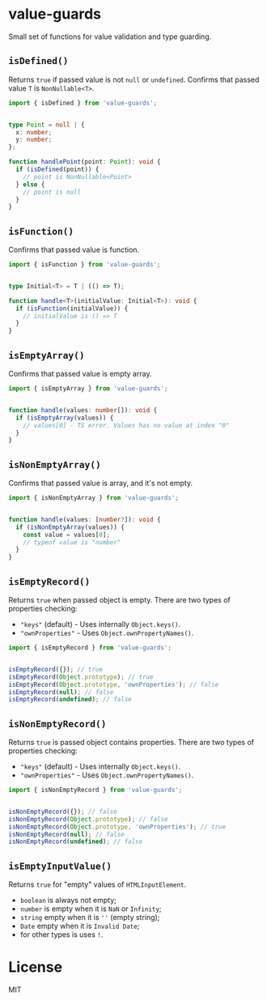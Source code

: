 # value-guards

Small set of functions for value validation and type guarding.

## `isDefined()`

Returns `true` if passed value is not `null` or `undefined`. 
Confirms that passed value `T` is `NonNullable<T>`.

```typescript
import { isDefined } from 'value-guards';


type Point = null | {
  x: number;
  y: number;
};

function handlePoint(point: Point): void {
  if (isDefined(point)) {
    // point is NonNullable<Point>
  } else {
    // point is null
  }
}
```

## `isFunction()`

Confirms that passed value is function.

```typescript
import { isFunction } from 'value-guards';


type Initial<T> = T | (() => T);

function handle<T>(initialValue: Initial<T>): void {
  if (isFunction(initialValue)) {
    // initialValue is () => T
  }
}
```

## `isEmptyArray()`

Confirms that passed value is empty array.

```typescript
import { isEmptyArray } from 'value-guards';


function handle(values: number[]): void {
  if (isEmptyArray(values)) {
    // values[0] - TS error. Values has no value at index "0"
  }
}
```

## `isNonEmptyArray()`

Confirms that passed value is array, and it's not empty.

```typescript
import { isNonEmptyArray } from 'value-guards';


function handle(values: [number?]): void {
  if (isNonEmptyArray(values)) {
    const value = values[0];
    // typeof value is "number"
  }
}
```

## `isEmptyRecord()`

Returns `true` when passed object is empty. 
There are two types of properties checking:
- `"keys"` (default) - Uses internally `Object.keys()`.
- `"ownProperties"` - Uses `Object.ownPropertyNames()`.

```typescript
import { isEmptyRecord } from 'value-guards';


isEmptyRecord({}); // true
isEmptyRecord(Object.prototype); // true
isEmptyRecord(Object.prototype, 'ownProperties'); // false
isEmptyRecord(null); // false
isEmptyRecord(undefined); // false
```

## `isNonEmptyRecord()`

Returns `true` is passed object contains properties. 
There are two types of properties checking:
- `"keys"` (default) - Uses internally `Object.keys()`.
- `"ownProperties"` - Uses `Object.ownPropertyNames()`.

```typescript
import { isNonEmptyRecord } from 'value-guards';


isNonEmptyRecord({}); // false
isNonEmptyRecord(Object.prototype); // false
isNonEmptyRecord(Object.prototype, 'ownProperties'); // true
isNonEmptyRecord(null); // false
isNonEmptyRecord(undefined); // false
```

## `isEmptyInputValue()`

Returns `true` for "empty" values of `HTMLInputElement`.

- `boolean` is always not empty;
- `number` is empty when it is `NaN` or `Infinity`;
- `string` empty when it is `''` (empty string);
- `Date` empty when it is `Invalid Date`;
- for other types is uses `!`.

# License

MIT